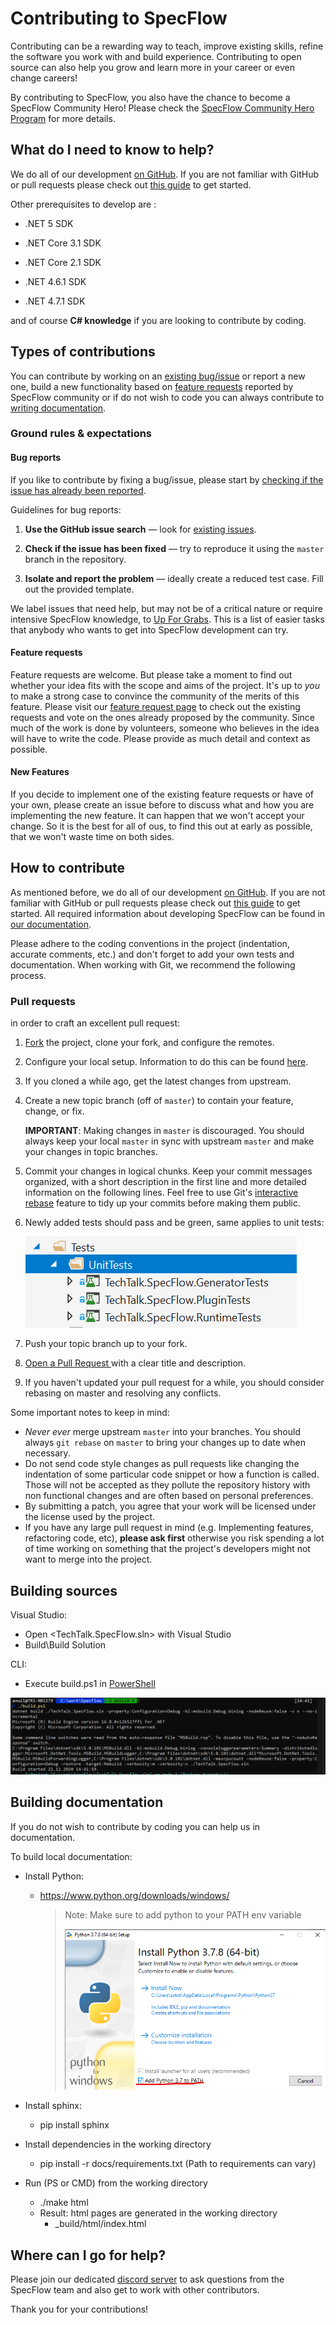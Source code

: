 # Contributing to SpecFlow

Contributing can be a rewarding way to teach, improve existing skills, refine the software you work with and build experience. Contributing to open source can also help you grow and learn more in your career or even change careers!

By contributing to SpecFlow, you also have the chance to become a SpecFlow Community Hero! Please check the [SpecFlow Community Hero Program](https://specflow.org/community/community-hero-program/) for more details.

## What do I need to know to help?

We do all of our development [on GitHub](https://github.com/SpecFlowOSS/SpecFlow). If you are not familiar with GitHub or pull requests please check out [this guide](https://guides.github.com/activities/hello-world/) to get started.

Other prerequisites to develop are : 

- .NET 5 SDK

- .NET Core 3.1 SDK
- .NET Core 2.1 SDK
- .NET 4.6.1 SDK
- .NET 4.7.1 SDK

and of course **C# knowledge** if you are looking to contribute by coding.

## Types of contributions 

You can contribute by working on an  [existing bug/issue](https://github.com/SpecFlowOSS/SpecFlow/search?type=Issues) or report a new one, build a new functionality based on [feature requests](https://support.specflow.org/hc/en-us/community/topics/360000519178-Feature-Requests) reported by SpecFlow community or if do not wish to code you can always contribute to [writing documentation](##Building-documentation). 

### Ground rules & expectations

#### Bug reports

If you like to contribute by fixing a bug/issue, please start by [checking if the issue has already been reported](https://github.com/SpecFlowOSS/SpecFlow/search?type=Issues). 

Guidelines for bug reports:

1. **Use the GitHub issue search** — look for [existing issues](https://github.com/SpecFlowOSS/SpecFlow/search?type=Issues).

2. **Check if the issue has been fixed** &mdash; try to reproduce it using the
   `master` branch in the repository.

3. **Isolate and report the problem** &mdash; ideally create a reduced test
   case. Fill out the provided template.


We label issues that need help, but may not be of a critical nature or require intensive SpecFlow knowledge, to [Up For Grabs](https://github.com/SpecFlowOSS/SpecFlow/labels/up-for-grabs). This is a list of easier tasks that anybody who wants to get into SpecFlow development can try.

#### Feature requests

Feature requests are welcome. But please take a moment to find out whether your idea fits with the scope and aims of the project. It's up to *you*
to make a strong case to convince the community of the merits of this feature. Please visit our [feature request page](https://support.specflow.org/hc/en-us/community/topics/360000519178-Feature-Requests) to check out the existing requests and vote on the ones already proposed by the community. Since much of the work is done by volunteers, someone who believes in the idea will have to write the code.  Please provide as much detail and context as possible. 

#### New Features

If you decide to implement one of the existing feature requests or have of your own, please create an issue before to discuss what and how you are implementing the new feature. It can happen that we won't accept your change. So it is the best for all of ous, to find this out at early as possible, that we won't waste time on both sides.

## How to contribute

As mentioned before, we do all of our development [on GitHub](https://github.com/SpecFlowOSS/SpecFlow). If you are not familiar with GitHub or pull requests please check out [this guide](https://guides.github.com/activities/hello-world/) to get started. All required information about developing SpecFlow can be found in [our documentation](https://docs.specflow.org/projects/specflow/en/latest/Contribute/Prerequisite.html).

Please adhere to the coding conventions in the project (indentation, accurate comments, etc.) and don't forget to add your own tests and documentation. When working with Git, we recommend the following process.

### Pull requests

in order to craft an excellent pull request:

1. [Fork](https://help.github.com/fork-a-repo/) the project, clone your fork, and configure the remotes.

2. Configure your local setup. Information to do this can be found [here](https://docs.specflow.org/projects/specflow/en/latest/Contribute/LocalSetup.html).

3. If you cloned a while ago, get the latest changes from upstream.

4. Create a new topic branch (off of `master`) to contain your feature, change,
   or fix.  

   **IMPORTANT**: Making changes in `master` is discouraged. You should always  keep your local `master` in sync with upstream `master` and make your
   changes in topic branches.

5. Commit your changes in logical chunks. Keep your commit messages organized, with a short description in the first line and more detailed information on the following lines. Feel free to use Git's [interactive rebase](https://help.github.com/articles/interactive-rebase) feature to tidy up your commits before making them public.

6. Newly added tests should pass and be green, same applies to unit tests:

   ![unittests](https://raw.githubusercontent.com/SpecFlowOSS/SpecFlow/master/docs/_static/images/unittests.png)

7. Push your topic branch up to your fork.

8. [Open a Pull Request ](https://help.github.com/articles/using-pull-requests/) with a clear title and description.

9. If you haven't updated your pull request for a while, you should consider rebasing on master and resolving any conflicts.

Some important notes to keep in mind:

- _Never ever_ merge upstream `master` into your branches. You  should always `git rebase` on `master` to bring your changes up to date when  necessary.
- Do not send code style changes as pull requests like changing the indentation of some particular code snippet or how a function is called.
  Those will not be accepted as they pollute the repository history with non functional changes and are often based on personal preferences.
- By submitting a patch, you agree that your work will be licensed under the license used by the project.
- If you have any large pull request in mind (e.g. Implementing features, refactoring code, etc), **please ask first** otherwise you risk spending
  a lot of time working on something that the project's developers might not want to merge into the project. 										

 ## Building sources

Visual Studio:  

- Open <TechTalk.SpecFlow.sln> with Visual Studio
- Build\Build Solution

CLI: 

- Execute build.ps1 in [PowerShell](https://github.com/powershell/powershell)

![buildps1](https://raw.githubusercontent.com/SpecFlowOSS/SpecFlow/master/docs/_static/images/buildps1.png)

## Building documentation

If you do not wish to contribute by coding you can help us in documentation.

To build local documentation:

- Install Python:

  - https://www.python.org/downloads/windows/

    > Note: Make sure to add python to your PATH env variable
    >
    > ![python](https://raw.githubusercontent.com/SpecFlowOSS/SpecFlow/master/docs/_static/images/python.png)

  

- Install sphinx:

  - pip install sphinx

    

- Install dependencies in the working directory

  - pip install -r docs/requirements.txt (Path to requirements can vary)



- Run (PS or CMD) from the working directory
     - ./make html
   - Result: html pages are generated in the working directory
        - _build/html/index.html

## Where can I go for help?

Please join our dedicated [discord server](https://go.specflow.org/join-contributing-on-discord) to ask questions from the SpecFlow team and also get to work with other contributors.



Thank you for your contributions!
